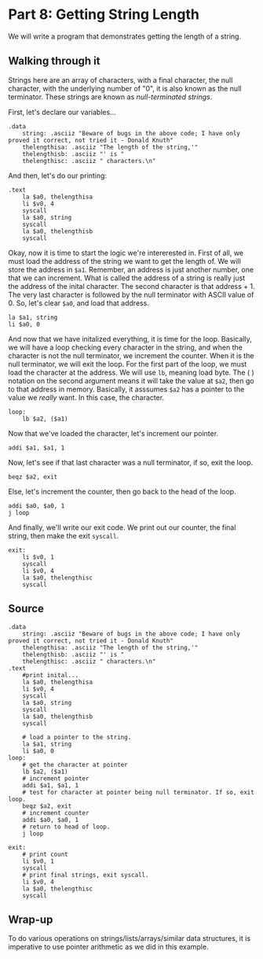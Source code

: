 <!-- Part 8 -->

# Part 8: Getting String Length

We will write a program that demonstrates getting the length of a string.

##  Walking through it

Strings here are an array of characters, with a final character, the null
character, with the underlying number of "0", it is also known as the null
terminator. These strings are known as _null-terminated strings_.

First, let's declare our variables...

    .data 
	    string: .asciiz "Beware of bugs in the above code; I have only proved it correct, not tried it - Donald Knuth"
	    thelengthisa: .asciiz "The length of the string,'"
	    thelengthisb: .asciiz "' is "
	    thelengthisc: .asciiz " characters.\n"

And then, let's do our printing:

    .text
	    la $a0, thelengthisa
	    li $v0, 4
	    syscall
	    la $a0, string
	    syscall
	    la $a0, thelengthisb
	    syscall

Okay, now it is time to start the logic we're intererested in. First of all,
we must load the address of the string we want to get the length of. We will
store the address in ``$a1``. Remember, an address is just another number, one
that we can increment. What is called the address of a string is really just
the address of the inital character. The second character is that address + 1.
The very last character is followed by the null terminator with ASCII value of
0. So, let's clear ``$a0``, and load that address.

	la $a1, string
	li $a0, 0

And now that we have initalized everything, it is time for the loop. Basically,
we will have a loop checking every character in the string, and when the
character is not the null terminator, we increment the counter. When it is the
null terminator, we will exit the loop. For the first part of the loop, we must
load the character at the address. We will use ``lb``, meaning load byte. The
( ) notation on the second argument means it will take the value at ``$a2``,
then go to that address in memory. Basically, it asssumes ``$a2`` has a pointer
to the value we _really_ want. In this case, the character.

    loop:
	    lb $a2, ($a1)

Now that we've loaded the character, let's increment our pointer.

	addi $a1, $a1, 1

Now, let's see if that last character was a null terminator, if so, exit the
loop.

	beqz $a2, exit

Else, let's increment the counter, then go back to the head of the loop.

	addi $a0, $a0, 1
	j loop

And finally, we'll write our exit code. We print out our counter, the final
string, then make the exit ``syscall``.

    exit:
	    li $v0, 1
	    syscall
	    li $v0, 4
	    la $a0, thelengthisc
	    syscall

## Source

    .data 
	    string: .asciiz "Beware of bugs in the above code; I have only proved it correct, not tried it - Donald Knuth"
	    thelengthisa: .asciiz "The length of the string,'"
	    thelengthisb: .asciiz "' is "
	    thelengthisc: .asciiz " characters.\n"
    .text
	    #print inital...
	    la $a0, thelengthisa
	    li $v0, 4
	    syscall
	    la $a0, string
	    syscall
	    la $a0, thelengthisb
	    syscall

	    # load a pointer to the string.
	    la $a1, string
	    li $a0, 0
    loop:
	    # get the character at pointer
	    lb $a2, ($a1)
	    # increment pointer
	    addi $a1, $a1, 1
	    # test for character at pointer being null terminator. If so, exit loop.
	    beqz $a2, exit
	    # increment counter
	    addi $a0, $a0, 1
	    # return to head of loop.
	    j loop
	
    exit:
	    # print count
	    li $v0, 1
	    syscall
	    # print final strings, exit syscall.
	    li $v0, 4
	    la $a0, thelengthisc
	    syscall

## Wrap-up

To do various operations on strings/lists/arrays/similar data structures, it
is imperative to use pointer arithmetic as we did in this example. 
